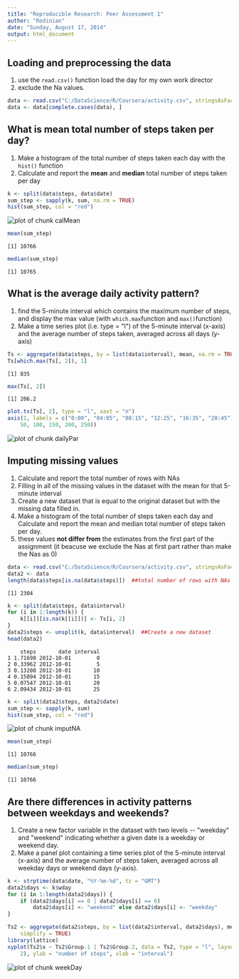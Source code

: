 ```yaml
---
title: "Reproducible Research: Peer Assessment 1"
author: "Rodinian"
date: "Sunday, August 17, 2014"
output: html_document
---
```




## Loading and preprocessing the data
1. use the `read.csv()` function load the day for my own work director    
2. exclude the Na values.

```r
data <- read.csv("C:/DataScience/R/Coursera/activity.csv", stringsAsFactors = FALSE)
data <- data[complete.cases(data), ]
```


## What is mean total number of steps taken per day?
1. Make a histogram of the total number of steps taken each day with the `hist()` function  
2. Calculate and report the **mean** and **median** total number of steps taken per day

```r
k <- split(data$steps, data$date)
sum_step <- sapply(k, sum, na.rm = TRUE)
hist(sum_step, col = "red")
```

![plot of chunk calMean](figure/calMean.png) 

```r
mean(sum_step)
```

```
[1] 10766
```

```r
median(sum_step)
```

```
[1] 10765
```


## What is the average daily activity pattern?

1. find the 5-minute interval which contains the maximum number of steps, and display the max value (with `which.max`function and `max()`function)    
2. Make a time series plot (i.e. type = "l") of the 5-minute interval (x-axis) and the average number of steps taken, averaged across all days (y-axis)

```r
Ts <- aggregate(data$steps, by = list(data$interval), mean, na.rm = TRUE, simplify = TRUE)
Ts[which.max(Ts[, 2]), 1]
```

```
[1] 835
```

```r
max(Ts[, 2])
```

```
[1] 206.2
```

```r
plot.ts(Ts[, 2], type = "l", xaxt = "n")
axis(1, labels = c("0:00", "04:05", "08:15", "12:25", "16:35", "20:45"), at = c(0, 
    50, 100, 150, 200, 250))
```

![plot of chunk dailyPar](figure/dailyPar.png) 


## Imputing missing values
1. Calculate and report the total number of rows with NAs    
2. Filling in all of the missing values in the dataset with the mean for that 5-minute interval   
3. Create a new dataset that is equal to the original dataset but with the missing data filled in.    
4. Make a histogram of the total number of steps taken each day and Calculate and report the mean and median total number of steps taken per day.
5. these values **not differ from** the estimates from the first part of the assignment (it beacuse we exclude the Nas at first part rather than make the Nas as 0)

```r
data <- read.csv("C:/DataScience/R/Coursera/activity.csv", stringsAsFactors = FALSE)  #reload the data
data2 <- data
length(data$steps[is.na(data$steps)])  ##total number of rows with NAs
```

```
[1] 2304
```

```r
k <- split(data$steps, data$interval)
for (i in 1:length(k)) {
    k[[i]][is.na(k[[i]])] <- Ts[i, 2]
}
data2$steps <- unsplit(k, data$interval)  ##Create a new dataset
head(data2)
```

```
    steps       date interval
1 1.71698 2012-10-01        0
2 0.33962 2012-10-01        5
3 0.13208 2012-10-01       10
4 0.15094 2012-10-01       15
5 0.07547 2012-10-01       20
6 2.09434 2012-10-01       25
```

```r
k <- split(data2$steps, data2$date)
sum_step <- sapply(k, sum)
hist(sum_step, col = "red")
```

![plot of chunk imputNA](figure/imputNA.png) 

```r
mean(sum_step)
```

```
[1] 10766
```

```r
median(sum_step)
```

```
[1] 10766
```

## Are there differences in activity patterns between weekdays and weekends?

1. Create a new factor variable in the dataset with two levels -- "weekday" and "weekend" indicating whether a given date is a weekday or weekend day.     
2. Make a panel plot containing a time series plot  of the 5-minute interval (x-axis) and the average number of steps taken, averaged across all weekday days or weekend days (y-axis). 

```r
k <- strptime(data$date, "%Y-%m-%d", tz = "GMT")
data2$days <- k$wday
for (i in 1:length(data2$days)) {
    if (data2$days[i] == 0 | data2$days[i] == 6) 
        data2$days[i] <- "weekend" else data2$days[i] <- "weekday"
}

Ts2 <- aggregate(data2$steps, by = list(data2$interval, data2$days), mean, na.rm = TRUE, 
    simplify = TRUE)
library(lattice)
xyplot(Ts2$x ~ Ts2$Group.1 | Ts2$Group.2, data = Ts2, type = "l", layout = c(1, 
    2), ylab = "number of steps", xlab = "interval")
```

![plot of chunk weekDay](figure/weekDay.png) 














